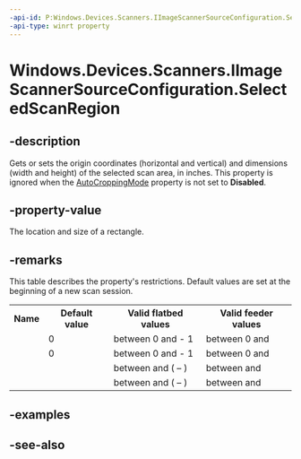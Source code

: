 ```yaml
---
-api-id: P:Windows.Devices.Scanners.IImageScannerSourceConfiguration.SelectedScanRegion
-api-type: winrt property
---
```


<!-- Property syntax
public Windows.Foundation.Rect SelectedScanRegion { get;  set; }
-->

# Windows.Devices.Scanners.IImageScannerSourceConfiguration.SelectedScanRegion

## -description
Gets or sets the origin coordinates (horizontal and vertical) and dimensions (width and height) of the selected scan area, in inches. This property is ignored when the [AutoCroppingMode](iimagescannersourceconfiguration_autocroppingmode.md) property is not set to **Disabled**.

## -property-value
The location and size of a rectangle.

## -remarks
This table describes the property's restrictions. Default values are set at the beginning of a new scan session.

<table>
   <tr><th>Name</th><th>Default value</th><th>Valid flatbed values</th><th>Valid feeder values</th></tr>
   <tr><td /><td>0</td><td>between 0 and  - 1</td><td>between 0 and </td></tr>
   <tr><td /><td>0</td><td>between 0 and  - 1</td><td>between 0 and </td></tr>
   <tr><td /><td /><td>between  and ( – )</td><td>between  and </td></tr>
   <tr><td /><td /><td>between  and ( – )</td><td>between  and </td></tr>
</table>

## -examples

## -see-also
